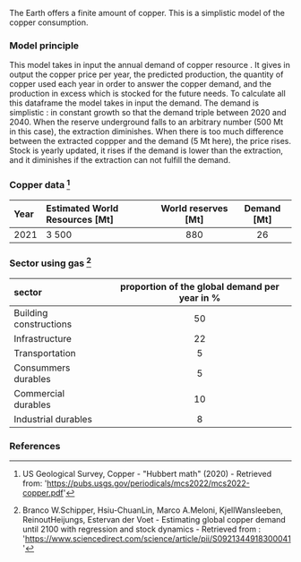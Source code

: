The Earth offers a finite amount of copper. This is a simplistic model of the copper consumption.

### Model principle

This model takes in input the annual demand of copper resource . It gives in output the copper price per year, the predicted production, the quantity of copper used each year in order to answer the copper demand, and the production in excess which is stocked for the future needs.
To calculate all this dataframe the model takes in input the demand.
The demand is simplistic : in constant growth so that the demand triple between 2020 and 2040.
When the reserve underground falls to an arbitrary number (500 Mt in this case), the extraction diminishes.
When there is too much difference between the extracted coppper and the demand (5 Mt here), the price rises.
Stock is yearly updated, it rises if the demand is lower than the extraction, and it diminishes if the extraction can not fulfill the demand.

### Copper data [^1]

| Year | Estimated World Resources [Mt] | World reserves [Mt] | Demand [Mt] |
| :--- | :----------------------------- | :-----------------: | :---------: |
| 2021 | 3 500                          |         880         |     26      |

### Sector using gas [^2]

| sector                 | proportion of the global demand per year in % |
| :--------------------- | :-------------------------------------------: |
| Building constructions |                      50                       |
| Infrastructure         |                      22                       |
| Transportation         |                       5                       |
| Consummers durables    |                       5                       |
| Commercial durables    |                      10                       |
| Industrial durables    |                       8                       |

### References

[^1]: US Geological Survey, Copper - "Hubbert math" (2020) - Retrieved from: '<https://pubs.usgs.gov/periodicals/mcs2022/mcs2022-copper.pdf>'

[^2]: Branco W.Schipper, Hsiu-ChuanLin, Marco A.Meloni, KjellWansleeben, ReinoutHeijungs, Estervan der Voet - Estimating global copper demand until 2100 with regression and stock dynamics - Retrieved from : '<https://www.sciencedirect.com/science/article/pii/S0921344918300041>'
